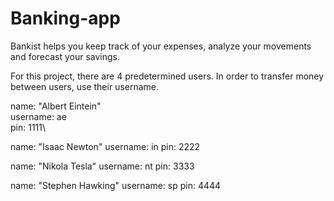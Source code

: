 # Banking-app
Bankist helps you keep track of your expenses, analyze your movements and forecast your savings.

For this project, there are 4 predetermined users.
In order to transfer money between users, use their username.

name: "Albert Eintein"\
username: ae\
pin: 1111\

name: "Isaac Newton"
username: in
pin: 2222

name: "Nikola Tesla"
username: nt
pin: 3333

name: "Stephen Hawking"
username: sp
pin: 4444
